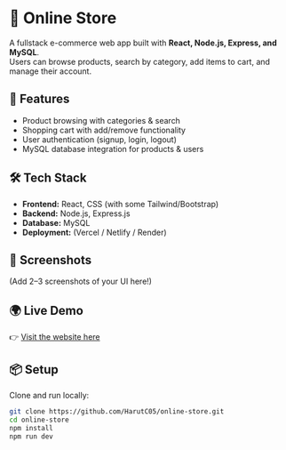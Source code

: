 # 🛒 Online Store

A fullstack e-commerce web app built with **React, Node.js, Express, and MySQL**.  
Users can browse products, search by category, add items to cart, and manage their account.

## 🚀 Features
- Product browsing with categories & search
- Shopping cart with add/remove functionality
- User authentication (signup, login, logout)
- MySQL database integration for products & users

## 🛠️ Tech Stack
- **Frontend:** React, CSS (with some Tailwind/Bootstrap)
- **Backend:** Node.js, Express.js
- **Database:** MySQL
- **Deployment:** (Vercel / Netlify / Render)

## 📸 Screenshots
(Add 2–3 screenshots of your UI here!)

## 🌍 Live Demo
👉 [Visit the website here](YOUR_DEPLOYED_LINK)

## 📦 Setup
Clone and run locally:
```bash
git clone https://github.com/HarutC05/online-store.git
cd online-store
npm install
npm run dev
